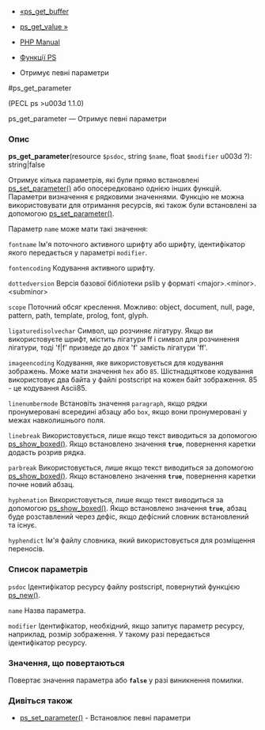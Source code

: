 - [«ps_get_buffer](function.ps-get-buffer.md)
- [ps_get_value »](function.ps-get-value.md)

- [PHP Manual](index.md)
- [Функції PS](ref.ps.md)
- Отримує певні параметри

#ps_get_parameter

(PECL ps \>u003d 1.1.0)

ps_get_parameter — Отримує певні параметри

### Опис

**ps_get_parameter**(resource `$psdoc`, string `$name`, float
`$modifier` u003d ?): string\|false

Отримує кілька параметрів, які були прямо встановлені
[ps_set_parameter()](function.ps-set-parameter.md) або опосередковано однією
інших функцій. Параметри визначення є рядковими
значеннями. Функцію не можна використовувати для отримання ресурсів, які
також були встановлені за допомогою
[ps_set_parameter()](function.ps-set-parameter.md).

Параметр `name` може мати такі значення:

`fontname`
Ім'я поточного активного шрифту або шрифту, ідентифікатор якого
передається у параметрі `modifier`.

`fontencoding`
Кодування активного шрифту.

`dottedversion`
Версія базової бібліотеки pslib у форматі
\<major\>.\<minor\>.\<subminor\>

`scope`
Поточний обсяг креслення. Можливо: object, document, null, page,
pattern, path, template, prolog, font, glyph.

`ligaturedisolvechar`
Символ, що розчиняє лігатуру. Якщо ви використовуєте шрифт,
містить лігатури ff і символ для розчинення лігатури, тоді
\'f\|f' призведе до двох \'f' замість лігатури \'ff'.

`imageencoding`
Кодування, яке використовується для кодування зображень. Може мати
значення `hex` або `85`. Шістнадцяткове кодування використовує два
байта у файлі postscript на кожен байт зображення. 85 - це кодування
Ascii85.

`linenumbermode`
Встановіть значення `paragraph`, якщо рядки пронумеровані всередині абзацу
або `box`, якщо вони пронумеровані у межах навколишнього поля.

`linebreak`
Використовується, лише якщо текст виводиться за допомогою
[ps_show_boxed()](function.ps-show-boxed.md). Якщо встановлено
значення **`true`**, повернення каретки додасть розрив рядка.

`parbreak`
Використовується, лише якщо текст виводиться за допомогою
[ps_show_boxed()](function.ps-show-boxed.md). Якщо встановлено
значення **`true`**, повернення каретки почне новий абзац.

`hyphenation`
Використовується, лише якщо текст виводиться за допомогою
[ps_show_boxed()](function.ps-show-boxed.md). Якщо встановлено
значення **`true`**, абзац буде розставлений через дефіс, якщо дефісний
словник встановлений та існує.

`hyphendict`
Ім'я файлу словника, який використовується для розміщення переносів.

### Список параметрів

`psdoc`
Ідентифікатор ресурсу файлу postscript, повернутий функцією
[ps_new()](function.ps-new.md).

`name`
Назва параметра.

`modifier`
Ідентифікатор, необхідний, якщо запитує параметр ресурсу,
наприклад, розмір зображення. У такому разі передається ідентифікатор
ресурсу.

### Значення, що повертаються

Повертає значення параметра або **`false`** у разі виникнення
помилки.

### Дивіться також

- [ps_set_parameter()](function.ps-set-parameter.md) - Встановлює
певні параметри
